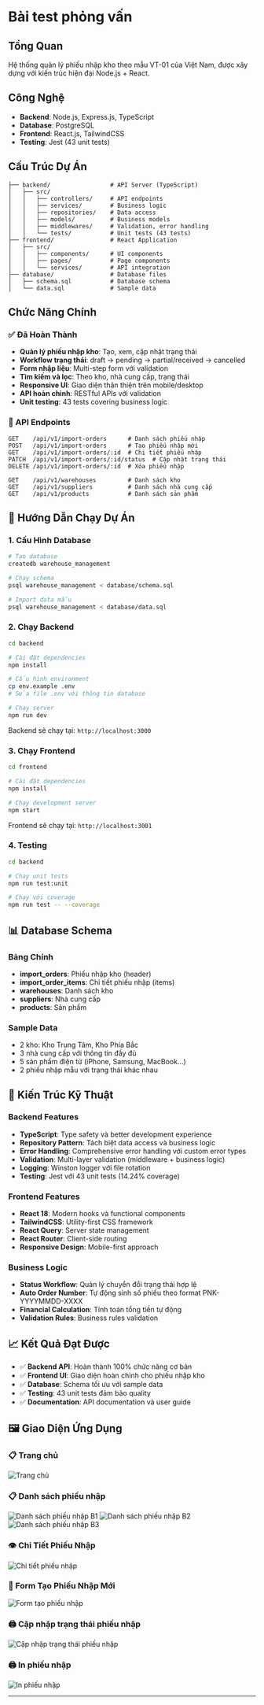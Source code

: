# Bài test phỏng vấn

## Tổng Quan
Hệ thống quản lý phiếu nhập kho theo mẫu VT-01 của Việt Nam, được xây dựng với kiến trúc hiện đại Node.js + React.


## Công Nghệ
- **Backend**: Node.js, Express.js, TypeScript
- **Database**: PostgreSQL
- **Frontend**: React.js, TailwindCSS
- **Testing**: Jest (43 unit tests)

## Cấu Trúc Dự Án
```
├── backend/                 # API Server (TypeScript)
│   ├── src/
│   │   ├── controllers/     # API endpoints
│   │   ├── services/        # Business logic
│   │   ├── repositories/    # Data access
│   │   ├── models/          # Business models
│   │   ├── middlewares/     # Validation, error handling
│   │   └── tests/           # Unit tests (43 tests)
├── frontend/                # React Application
│   ├── src/
│   │   ├── components/      # UI components
│   │   ├── pages/           # Page components
│   │   └── services/        # API integration
├── database/                # Database files
│   ├── schema.sql           # Database schema
│   └── data.sql             # Sample data
```

## Chức Năng Chính

### ✅ Đã Hoàn Thành
- **Quản lý phiếu nhập kho**: Tạo, xem, cập nhật trạng thái
- **Workflow trạng thái**: draft → pending → partial/received → cancelled
- **Form nhập liệu**: Multi-step form với validation
- **Tìm kiếm và lọc**: Theo kho, nhà cung cấp, trạng thái
- **Responsive UI**: Giao diện thân thiện trên mobile/desktop
- **API hoàn chỉnh**: RESTful APIs với validation
- **Unit testing**: 43 tests covering business logic

### 🎯 API Endpoints
```
GET    /api/v1/import-orders      # Danh sách phiếu nhập
POST   /api/v1/import-orders      # Tạo phiếu nhập mới
GET    /api/v1/import-orders/:id  # Chi tiết phiếu nhập
PATCH  /api/v1/import-orders/:id/status  # Cập nhật trạng thái
DELETE /api/v1/import-orders/:id  # Xóa phiếu nhập

GET    /api/v1/warehouses         # Danh sách kho
GET    /api/v1/suppliers          # Danh sách nhà cung cấp
GET    /api/v1/products           # Danh sách sản phẩm
```

## 🚀 Hướng Dẫn Chạy Dự Án

### 1. Cấu Hình Database
```bash
# Tạo database
createdb warehouse_management

# Chạy schema
psql warehouse_management < database/schema.sql

# Import data mẫu
psql warehouse_management < database/data.sql
```

### 2. Chạy Backend
```bash
cd backend

# Cài đặt dependencies
npm install

# Cấu hình environment
cp env.example .env
# Sửa file .env với thông tin database

# Chạy server
npm run dev
```
Backend sẽ chạy tại: `http://localhost:3000`

### 3. Chạy Frontend
```bash
cd frontend

# Cài đặt dependencies
npm install

# Chạy development server
npm start
```
Frontend sẽ chạy tại: `http://localhost:3001`

### 4. Testing
```bash
cd backend

# Chạy unit tests
npm run test:unit

# Chạy với coverage
npm run test -- --coverage
```

## 📊 Database Schema

### Bảng Chính
- **import_orders**: Phiếu nhập kho (header)
- **import_order_items**: Chi tiết phiếu nhập (items)
- **warehouses**: Danh sách kho
- **suppliers**: Nhà cung cấp
- **products**: Sản phẩm

### Sample Data
- 2 kho: Kho Trung Tâm, Kho Phía Bắc
- 3 nhà cung cấp với thông tin đầy đủ
- 5 sản phẩm điện tử (iPhone, Samsung, MacBook...)
- 2 phiếu nhập mẫu với trạng thái khác nhau

## 🔧 Kiến Trúc Kỹ Thuật

### Backend Features
- **TypeScript**: Type safety và better development experience
- **Repository Pattern**: Tách biệt data access và business logic
- **Error Handling**: Comprehensive error handling với custom error types
- **Validation**: Multi-layer validation (middleware + business logic)
- **Logging**: Winston logger với file rotation
- **Testing**: Jest với 43 unit tests (14.24% coverage)

### Frontend Features
- **React 18**: Modern hooks và functional components
- **TailwindCSS**: Utility-first CSS framework
- **React Query**: Server state management
- **React Router**: Client-side routing
- **Responsive Design**: Mobile-first approach

### Business Logic
- **Status Workflow**: Quản lý chuyển đổi trạng thái hợp lệ
- **Auto Order Number**: Tự động sinh số phiếu theo format PNK-YYYYMMDD-XXXX
- **Financial Calculation**: Tính toán tổng tiền tự động
- **Validation Rules**: Business rules validation

## 📈 Kết Quả Đạt Được
- ✅ **Backend API**: Hoàn thành 100% chức năng cơ bản
- ✅ **Frontend UI**: Giao diện hoàn chỉnh cho phiếu nhập kho
- ✅ **Database**: Schema tối ưu với sample data
- ✅ **Testing**: 43 unit tests đảm bảo quality
- ✅ **Documentation**: API documentation và user guide

## 🖼️ Giao Diện Ứng Dụng

### 📋 Trang chủ
![Trang chủ](./docs/images/Screenshot%202025-06-22%20at%2002.20.24.png)

### 📋 Danh sách phiếu nhập
![Danh sách phiếu nhập B1](./docs/images/Screenshot%202025-06-22%20at%2002.26.18.png)
![Danh sách phiếu nhập B2](./docs/images/Screenshot%202025-06-22%20at%2002.21.39.png)
![Danh sách phiếu nhập B3](./docs/images/Screenshot%202025-06-22%20at%2002.22.01.png)

### 👁️ Chi Tiết Phiếu Nhập
![Chi tiết phiếu nhập](docs/images/Screenshot%202025-06-22%20at%2002.24.50.png)

### 📝 Form Tạo Phiếu Nhập Mới
![Form tạo phiếu nhập](docs/images/Screenshot%202025-06-22%20at%2002.21.06.png)


### 🖨️ Cập nhập trạng thái phiếu nhập
![Cập nhập trạng thái phiếu nhập](docs/images/Screenshot%202025-06-22%20at%2002.51.58.png)


### 🖨️ In phiếu nhập
![In phiếu nhập](docs/images/Screenshot%202025-06-22%20at%2002.25.24.png)

---



